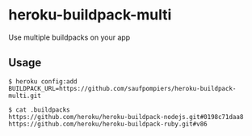 # heroku-buildpack-multi

Use multiple buildpacks on your app

## Usage

    $ heroku config:add BUILDPACK_URL=https://github.com/saufpompiers/heroku-buildpack-multi.git

    $ cat .buildpacks
    https://github.com/heroku/heroku-buildpack-nodejs.git#0198c71daa8
    https://github.com/heroku/heroku-buildpack-ruby.git#v86
